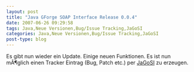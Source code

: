 ```yaml
---
layout: post
title: "Java GForge SOAP Interface Release 0.0.4"
date: 2007-06-26 09:29:58
tags: Java,Neue Versionen,Bug/Issue Tracking,JaGoSI
categories: Java,Neue Versionen,Bug/Issue Tracking,JaGoSI
post-type: blog
---
```

Es gibt nun  wieder ein Update. Einige neuen Funktionen. Es ist nun mÃ¶glich einen Tracker Eintrag (Bug, Patch etc.) per <a href="http://jagosi.soebes.de">JaGoSI</a> zu erzeugen. 